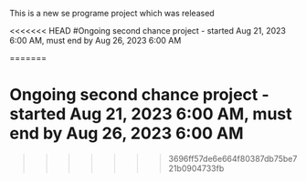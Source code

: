 This is a new se programe project which was released

<<<<<<< HEAD
#Ongoing second chance project - started Aug 21, 2023 6:00 AM, must end by Aug 26, 2023 6:00 AM

=======

# Ongoing second chance project - started Aug 21, 2023 6:00 AM, must end by Aug 26, 2023 6:00 AM
>>>>>>> 3696ff57de6e664f80387db75be721b0904733fb
